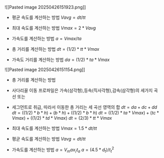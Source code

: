 ![[Pasted image 20250426151923.png]]


- 평균 속도를 계산하는 방법
	$Vavg = dt/tt$
	
- 최대 속도를 계산하는 방법
	$Vmax = 2*Vavg$
	
- 가속도를 계산하는 방법
	$a = Vmax/ta$
	
- 총 거리를 계산하는 방법
	$dt = (1/2) * tt * Vmax$
	
- 가속도 거리를 계산하는 방법
	$da = (1/2) * ta * Vmax$


![[Pasted image 20250426151154.png]]

- 총 거리를 계산하는 방법
- 사다리꼴 이동 프로파일은 가속(삼각형),등속(직사각형),감속(삼각형)의 세가지 곡선 또는
- 세그먼트로 취급, 따라서 이동한 총 거리는 세 곡선 영역의 합
	$dt = da + dc + dd$
	$dt=((1/2) * b * h) + (b * h) + ((1/2) * b * h)$
	$dt = ((1/2) * ta * Vmax) + (tc * Vmax) + ((1/2) * td * Vmax)$
	$dt = (2/3) * tt * Vmax$

- 최대 속도를 계산하는 방법
	$Vmax = 1.5 * dt/tt$

- 평균 속도를 계산하는 방법
	$Vavg = dt/tt$

-  가속도를 계산하는 방법
	$a = V_max_/t_a$
	$a = (4.5*d_t)/t^2_t$
	